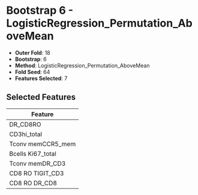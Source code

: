 # Bootstrap 6 - LogisticRegression_Permutation_AboveMean

- **Outer Fold**: 18
- **Bootstrap**: 6
- **Method**: LogisticRegression_Permutation_AboveMean
- **Fold Seed**: 64
- **Features Selected**: 7

## Selected Features

| Feature |
|---------|
| DR_CD8RO |
| CD3hi_total |
| Tconv memCCR5_mem |
| Bcells Ki67_total |
| Tconv memDR_CD3 |
| CD8 RO TIGIT_CD3 |
| CD8 RO DR_CD8 |
